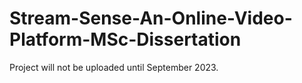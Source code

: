 # Stream-Sense-An-Online-Video-Platform-MSc-Dissertation
Project will not be uploaded until September 2023.
